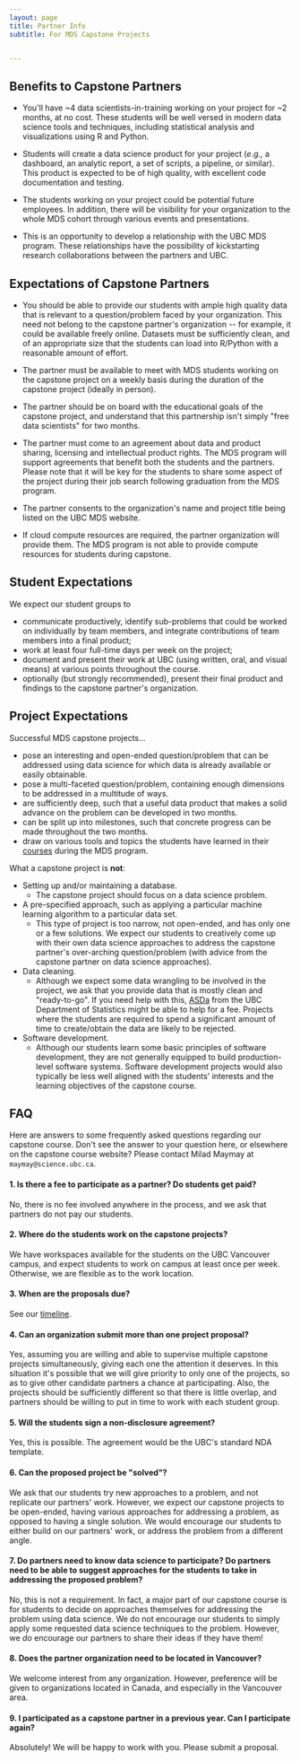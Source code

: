 ```yaml
---
layout: page
title: Partner Info
subtitle: For MDS Capstone Projects


---
```



## Benefits to Capstone Partners

- You'll have ~4 data scientists-in-training working on your project for ~2 months, at no cost. These students will be well versed in modern data science tools and techniques, including statistical analysis and visualizations using R and Python.

- Students will create a data science product for your project (*e.g.,* a dashboard, an analytic report, a set of scripts, a pipeline, or similar). This product is expected to be of high quality, with excellent code documentation and testing.

- The students working on your project could be potential future employees. In addition, there will be visibility for your organization to the whole MDS cohort through various events and presentations.

- This is an opportunity to develop a relationship with the UBC MDS program. These relationships have the possibility of kickstarting research collaborations between the partners and UBC.


## Expectations of Capstone Partners

- You should be able to provide our students with ample high quality data that is relevant to a question/problem faced by your organization. This need not belong to the capstone partner's organization -- for example, it could be available freely online. Datasets must be sufficiently clean, and of an appropriate size that the students can load into R/Python with a reasonable amount of effort.

- The partner must be available to meet with MDS students working on the capstone project  on a weekly basis during the duration of the capstone project (ideally in person).

- The partner should be on board with the educational goals of the capstone project, and understand that this partnership isn't simply "free data scientists" for two months. 

- The partner must come to an agreement about data and product sharing, licensing and intellectual product rights. The MDS program will support agreements that benefit both the students and the partners. Please note that it will be key for the students to share some aspect of the project during their job search following graduation from the MDS program.

- The partner consents to the organization's name and project title being listed on the UBC MDS website.

- If cloud compute resources are required, the partner organization will provide them. The MDS program is not able to provide compute resources for students during capstone.

## Student Expectations

We expect our student groups to

- communicate productively, identify sub-problems that could be worked on individually by team members, and integrate contributions of team members into a final product;
- work at least four full-time days per week on the project;
- document and present their work at UBC (using written, oral, and visual means) at various points throughout the course.
- optionally (but strongly recommended), present their final product and findings to the capstone partner's organization.

## Project Expectations 

Successful MDS capstone projects...

- pose an interesting and open-ended question/problem that can be addressed using data science for which data is already available or easily obtainable.
- pose a multi-faceted question/problem, containing enough dimensions to be addressed in a multitude of ways.
- are sufficiently deep, such that a useful data product that makes a solid advance on the problem can be developed in two months.
- can be split up into milestones, such that concrete progress can be made throughout the two months.
- draw on various tools and topics the students have learned in their [courses](https://ubc-mds.github.io/descriptions/) during the MDS program.

What a capstone project is **not**:

- Setting up and/or maintaining a database.
    - The capstone project should focus on a data science problem.
- A pre-specified approach, such as applying a particular machine learning algorithm to a particular data set.
    - This type of project is too narrow, not open-ended, and has only one or a few solutions. We expect our students to creatively come up with their own data science approaches to address the capstone partner's over-arching question/problem (with advice from the capstone partner on data science approaches).
- Data cleaning.
    - Although we expect some data wrangling to be involved in the project, we ask that you provide data that is mostly clean and "ready-to-go". If you need help with this, [ASDa](https://asda.stat.ubc.ca/) from the UBC Department of Statistics might be able to help for a fee. Projects where the students are required to spend a significant amount of time to create/obtain the data are likely to be rejected.
- Software development.
    - Although our students learn some basic principles of software development, they are not generally equipped to build production-level software systems. Software development projects would also typically be less well aligned with the students' interests and the learning objectives of the capstone course.


## FAQ

Here are answers to some frequently asked questions regarding our capstone course. Don't see the answer to your question here, or elsewhere on the capstone course website? Please contact Milad Maymay at `maymay@science.ubc.ca`.

#### 1. Is there a fee to participate as a partner? Do students get paid?

No, there is no fee involved anywhere in the process, and we ask that partners do not pay our students.

#### 2. Where do the students work on the capstone projects?

We have workspaces available for the students on the UBC Vancouver campus, and expect students to work on campus at least once per week. Otherwise, we are flexible as to the work location.

#### 3. When are the proposals due?

See our [timeline](/capstone/timeline).

#### 4. Can an organization submit more than one project proposal?

Yes, assuming you are willing and able to supervise multiple capstone projects simultaneously, giving each one the attention it deserves. In this situation it's possible that we will give priority to only one of the projects, so as to give other candidate partners a chance at participating. Also, the projects should be sufficiently different so that there is little overlap, and partners should be willing to put in time to work with each student group.

#### 5. Will the students sign a non-disclosure agreement?

Yes, this is possible. The agreement would be the UBC's standard NDA template.

#### 6. Can the proposed project be "solved"?

We ask that our students try new approaches to a problem, and not replicate our partners' work. However, we expect our capstone projects to be open-ended, having various approaches for addressing a problem, as opposed to having a single solution. We would encourage our students to either build on our partners' work, or address the problem from a different angle.

#### 7. Do partners need to know data science to participate? Do partners need to be able to suggest approaches for the students to take in addressing the proposed problem?

No, this is not a requirement. In fact, a major part of our capstone course is for students to decide on approaches themselves for addressing the problem using data science. We do not encourage our students to simply apply some requested data science techniques to the problem. However, we _do_ encourage our partners to share their ideas if they have them!

#### 8. Does the partner organization need to be located in Vancouver?

We welcome interest from any organization. However, preference will be given to organizations located in Canada, and especially in the Vancouver area. 

#### 9. I participated as a capstone partner in a previous year. Can I participate again?

Absolutely! We will be happy to work with you. Please submit a proposal.
